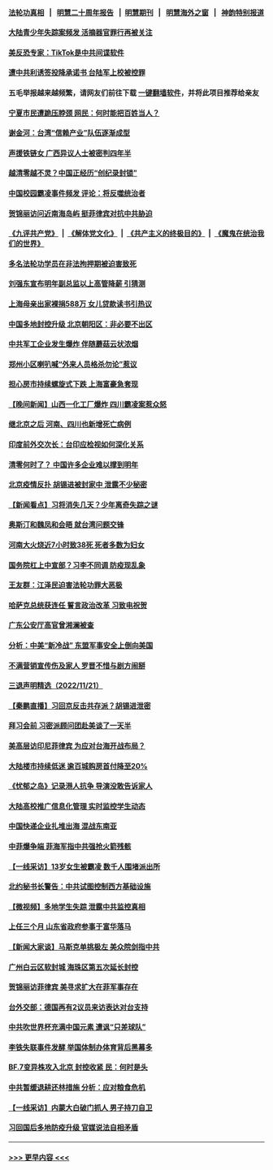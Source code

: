 #### [法轮功真相](https://github.com/gfw-breaker/truth/blob/master/README.md?t=0) &nbsp;&nbsp;|&nbsp;&nbsp; [明慧二十周年报告](https://github.com/gfw-breaker/mh-reports/blob/master/README.md?t=0) &nbsp;&nbsp;|&nbsp;&nbsp;[明慧期刊](https://github.com/gfw-breaker/mh-qikan) &nbsp;&nbsp;|&nbsp;&nbsp; [明慧海外之窗](https://github.com/gfw-breaker/mh-news/blob/master/README.md?t=0) &nbsp;&nbsp;|&nbsp;&nbsp; [神韵特别报道](https://github.com/gfw-breaker/mh-news/blob/master/shenyun.md?t=0)
#### [大陆青少年失踪案频发 活摘器官罪行再被关注](../pages/nsc413/n13870138.md?t=11230301) 
#### [美反恐专家：TikTok是中共间谍软件](../pages/nsc413/n13870989.md?t=11230301) 
#### [遭中共利诱签投降承诺书 台陆军上校被控罪](../pages/nsc413/n13870649.md?t=11230301) 
#### 五毛举报越来越频繁，请网友们前往下载 [一键翻墙软件](https://github.com/gfw-breaker/ssr-accounts)，并将此项目推荐给亲友
#### [宁夏市民遭跪压脖颈  网民：何时能把百姓当人？](../pages/nsc413/n13870829.md?t=11230301) 
#### [谢金河：台湾“信赖产业”队伍逐渐成型](../pages/nsc413/n13870846.md?t=11230301) 
#### [声援铁链女 广西异议人士被密判四年半](../pages/nsc413/n13870924.md?t=11230301) 
#### [越清零越不灵？中国正经历“创纪录封锁”](../pages/nsc413/n13870950.md?t=11230301) 
#### [中国校园霸凌事件频发 评论：将反噬统治者](../pages/nsc413/n13870860.md?t=11230301) 
#### [贺锦丽访问近南海岛屿 挺菲律宾对抗中共胁迫](../pages/nsc413/n13870859.md?t=11230301) 
#### [《九评共产党》](https://github.com/begood0513/9ping.md/blob/master/README.md) &nbsp;|&nbsp; [《解体党文化》](../../../../jtdwh.md/blob/master/README.md)  &nbsp;|&nbsp; [《共产主义的终极目的》](../../../../gczydzjmd.md/blob/master/README.md) &nbsp;|&nbsp; [《魔鬼在统治我们的世界》](../../../../mgztzwmdsj.md/blob/master/README.md) 
#### [多名法轮功学员在非法拘押期被迫害致死](../pages/nsc413/n13870463.md?t=11230301) 
#### [刘强东宣布明年副总监以上高管降薪 引猜测](../pages/nsc413/n13870834.md?t=11230301) 
#### [上海母亲出家裸捐588万 女儿贷款读书引热议](../pages/nsc413/n13870817.md?t=11230301) 
#### [中国多地封控升级 北京朝阳区：非必要不出区](../pages/nsc413/n13870806.md?t=11230301) 
#### [中共军工企业发生爆炸 伴随蘑菇云状浓烟](../pages/nsc413/n13870733.md?t=11230301) 
#### [郑州小区喇叭喊“外来人员格杀勿论”惹议](../pages/nsc413/n13870782.md?t=11230301) 
#### [担心房市持续螺旋式下跌 上海富豪急套现](../pages/nsc413/n13870689.md?t=11230301) 
#### [【晚间新闻】山西一化工厂爆炸 四川霸凌案惹众怒](../pages/nsc413/n13870739.md?t=11230301) 
#### [继北京之后 河南、四川也新增死亡病例](../pages/nsc413/n13870560.md?t=11230301) 
#### [印度前外交次长：台印应检视如何深化关系](../pages/nsc413/n13870674.md?t=11230301) 
#### [清零何时了？ 中国许多企业难以撑到明年](../pages/nsc413/n13870673.md?t=11230301) 
#### [北京疫情反扑 胡锡进被封家中 泄露不少秘密](../pages/nsc413/n13870633.md?t=11230301) 
#### [【新闻看点】习将消失几天？少年离奇失踪之谜](../pages/nsc413/n13870464.md?t=11230301) 
#### [奥斯汀和魏凤和会晤 就台湾问题交锋](../pages/nsc413/n13870623.md?t=11230301) 
#### [河南大火烧近7小时致38死 死者多数为妇女](../pages/nsc413/n13870495.md?t=11230301) 
#### [国务院杠上中宣部？习李不同调 防疫现乱象](../pages/nsc413/n13870340.md?t=11230301) 
#### [王友群：江泽民迫害法轮功罪大恶极](../pages/nsc413/n13870562.md?t=11230301) 
#### [哈萨克总统获连任 誓言政治改革 习致电祝贺](../pages/nsc413/n13870564.md?t=11230301) 
#### [广东公安厅高官曾湘澜被查](../pages/nsc413/n13870504.md?t=11230301) 
#### [分析：中美“新冷战” 东盟军事安全上倒向美国](../pages/nsc413/n13870403.md?t=11230301) 
#### [不满营销宣传伤及家人 罗晋不惜与剧方闹掰](../pages/nsc413/n13870468.md?t=11230301) 
#### [三退声明精选（2022/11/21）](../pages/nsc413/n13870580.md?t=11230301) 
#### [【秦鹏直播】习回京反击共存派？胡锡进泄密](../pages/nsc413/n13870296.md?t=11230301) 
#### [拜习会前 习密派顾问团赴美谈了一天半](../pages/nsc413/n13870401.md?t=11230301) 
#### [美高层访印尼菲律宾 为应对台海开战布局？](../pages/nsc413/n13870434.md?t=11230301) 
#### [大陆楼市持续低迷 逾百城购房首付降至20%](../pages/nsc413/n13870437.md?t=11230301) 
#### [《忧郁之岛》记录港人抗争 导演没敢告诉家人](../pages/nsc413/n13870380.md?t=11230301) 
#### [大陆高校推广信息化管理 实时监控学生动态](../pages/nsc413/n13868784.md?t=11230301) 
#### [中国快递企业扎堆出海 混战东南亚](../pages/nsc413/n13870397.md?t=11230301) 
#### [中菲爆争端 菲海军指中共强抢火箭残骸](../pages/nsc413/n13870342.md?t=11230301) 
#### [【一线采访】13岁女生被霸凌 数千人围堵派出所](../pages/nsc413/n13870140.md?t=11230301) 
#### [北约秘书长警告：中共试图控制西方基础设施](../pages/nsc413/n13870346.md?t=11230301) 
#### [【微视频】多地学生失踪 泄露中共监控真相](../pages/nsc413/n13869887.md?t=11230301) 
#### [上任三个月 山东省政府参事于富华落马](../pages/nsc413/n13870201.md?t=11230301) 
#### [【新闻大家谈】马斯克单挑极左 美众院剑指中共](../pages/nsc413/n13870262.md?t=11230301) 
#### [广州白云区软封城 海珠区第五次延长封控](../pages/nsc413/n13870085.md?t=11230301) 
#### [贺锦丽访菲律宾 美寻求扩大在菲军事存在](../pages/nsc413/n13870191.md?t=11230301) 
#### [台外交部：德国再有2议员来访表达对台支持](../pages/nsc413/n13870125.md?t=11230301) 
#### [中共吹世界杯充满中国元素 遭讽“只差球队”](../pages/nsc413/n13870174.md?t=11230301) 
#### [李铁失联事件发酵 举国体制办体育背后黑幕多](../pages/nsc413/n13870099.md?t=11230301) 
#### [BF.7变异株攻入北京 封控收紧 民：何时是头](../pages/nsc413/n13870143.md?t=11230301) 
#### [中共暂缓退耕还林措施 分析：应对粮食危机](../pages/nsc413/n13870080.md?t=11230301) 
#### [【一线采访】内蒙大白破门抓人 男子持刀自卫](../pages/nsc413/n13869975.md?t=11230301) 
#### [习回国后多地防疫升级 官媒说法自相矛盾](../pages/nsc413/n13869956.md?t=11230301) 

----
#### [ >>> 更早内容 <<< ](../indexes/nsc413-earlier.md)
